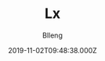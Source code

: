 ---
title: Lx
github: https://github.com/blleng/hexo-theme-lx
demo: https://lx.blleng.cn/
author: Blleng
ssg:
  - Hexo
cms:
  - No Cms
date: 2019-11-02T09:48:38.000Z
description: A simple & clear & elegant hexo theme
stale: false
---